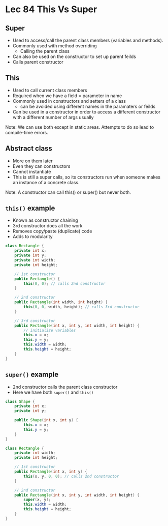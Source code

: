 # Lec 84 This Vs Super

## Super
* Used to access/call the parent class members (variables and methods).
* Commonly used with method overriding
  * Calling the parent class
* Can also be used on the constructor to set up parent feilds
* Calls parent constructor

## This
* Used to call current class members
* Required when we have a field = parameter in name
* Commonly used in constructors and setters of a class
  * can be avoided using different names in the paramaters or feilds
* Can be used in a constructor in order to access a different constructor with a different number of args usually

Note: We can use both except in static areas. Attempts to do so lead to compile-time errors.

## Abstract class
* More on them later
* Even they can constructors
* Cannot instantiate
* This is still a super calls, so its constructors run when someone makes an instance of a concrete class.

Note: A constructor can call this() or super() but never both.

## `this()` example
* Known as constructor chaining
* 3rd constructor does all the work
* Removes copy/paste (duplicate) code
* Adds to modularity
```java
class Rectangle {
    private int x;
    private int y;
    private int width;
    private int height;

    // 1st constructor
    public Rectangle() {
        this(0, 0); // calls 2nd constructor
    }

    // 2nd constructor
    public Rectangle(int width, int height) {
        this(0, 0, width, height); // calls 3rd constructor
    }

    // 3rd constructor
    public Rectangle(int x, int y, int width, int height) {
        // initialize variables
        this.x = x;
        this.y = y;
        this.width = width;
        this.height = height;
    }
}
```

## `super()` example
* 2nd constructor calls the parent class constructor
* Here we have both `super()` and `this()`

```java
class Shape {
    private int x;
    private int y;

    public Shape(int x, int y) {
        this.x = x;
        this.y = y;
    }
}

class Rectangle {
    private int width;
    private int height;

    // 1st constructor
    public Rectangle(int x, int y) {
        this(x, y, 0, 0); // calls 2nd constructor
    }

    // 2nd constructor
    public Rectangle(int x, int y, int width, int height) {
        super(x, y);
        this.width = width;
        this.height = height;
    }
}
```
